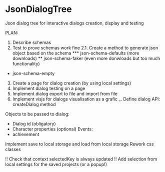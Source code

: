 # JsonDialogTree
Json dialog tree for interactive dialogs creation, display and testing

PLAN:
1. Describe schemas
2. Test to prove schemas work fine
2.1. Create a method to generate json object based on the schema
*** json-schema-defaults (more downloads) 
**  json-schema-faker (even more donwloads but too much functionality)
*   json-schema-empty

3. Create a page for dialog creation (by using local settings)
4. Implement dialog testing on a page
5. Implement dialog export to file and import from file
6. Implement visjs for dialogs visualisation as a grafic
_. Define dialog API:
createDialog method

Objects to be passed to dialog:
- Dialog id (obligatory)
- Character properties (optional)
Events: 
- achievement

Implement save to local storage and load from local storage
Rework css classes

!! Check that context selectedKey is always updated
!! Add selection from local settings for the saved projects (or a popup!)
